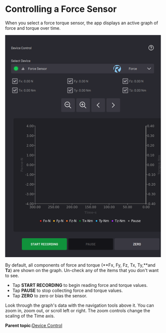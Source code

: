 # Controlling a Force Sensor

When you select a force torque sensor, the app displays an active graph of force and torque over time.

![](../../../_Media/ForgeOS-5-x/Device-Controls-App-5-x/device_controls_force_sensor.png)

By default, all components of force and torque \(**Fx, Fy, Fz, Tx, Ty,**and **Tz**\) are shown on the graph. Un-check any of the items that you don't want to see.

-   Tap **START RECORDING** to begin reading force and torque values.
-   Tap **PAUSE** to stop collecting force and torque values.
-   Tap **ZERO** to zero or bias the sensor.

Look through the graph's data with the navigation tools above it. You can zoom in, zoom out, or scroll left or right. The zoom controls change the scaling of the Time axis.

**Parent topic:**[Device Control](../5-Device-Controls-App/device_control_panel.md)

